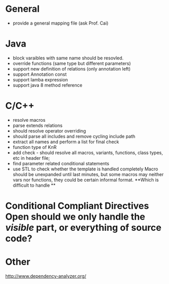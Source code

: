 # General
- provide a general mapping file (ask Prof. Cai)

# Java
- block varaibles with same name should be resovled.  
- override functions (same type but different parameters)
- support new definition of relations (only annotation left)
- support Annotation const
- support lamba expression
- support java 8 method reference


# C/C++
- resolve macros
- parse extends relations
- should resolve operator overriding
- should parse all includes and remove cycling include path
- extract all names and perform a list for final check
- function type of KnR
- add check - should resolve all macros, variants, functions, class types, etc in header file; 
- find parameter related conditional statements
- use STL to check whether the template is handled completely
Macro should be unexpanded until last minutes, but some macros may neither vars nor functions, they could be certain informal format. **Which is difficult to handle **
 # Conditional Compliant Directives **Open** should we only handle the *visible* part, or everything of source code?
# Other
http://www.dependency-analyzer.org/




